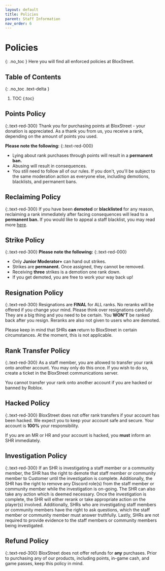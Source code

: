 ```yaml
---
layout: default
title: Policies
parent: Staff Information
nav_order: 6
---
```

# Policies
{: .no_toc }
Here you will find all enforced policies at BloxStreet. 

## Table of Contents
{: .no_toc .text-delta }

1. TOC
{:toc}

## Points Policy
{:.text-red-300}
Thank you for purchasing points at BloxStreet - your donation is appreciated. As a thank you from us, you receive a rank, depending on the amount of points you used. 

**Please note the following:**
{:.text-red-000}
* Lying about rank purchases through points will result in a **permanent ban.** 
* Abusing will result in consequences. 
* You still need to follow all of our rules. If you don't, you'll be subject to the same moderation action as everyone else, including demotions, blacklists, and permanent bans.

## Reclaiming Policy
{:.text-red-300}
If you have been **demoted** or **blacklisted** for any reason, reclaiming a rank immediately after facing consequences will lead to a **permanent ban.** If you would like to appeal a staff blacklist, you may read more [here](https://support.bloxstreet.store/appeals/pbanandblacklist.html).

## Strike Policy
{:.text-red-300}
**Please note the following:**
{:.text-red-000}
* Only **Junior Moderator+** can hand out strikes. 
* Strikes are **permanent.** Once assigned, they cannot be removed.
* Receiving **three** strikes is a demotion one rank down. 
* If you get demoted, you are free to work your way back up! 

## Resignation Policy
{:.text-red-300}
Resignations are **FINAL** for ALL ranks. No reranks will be offered if you change your mind. Please think over resignations carefully. They are a big thing and you need to be certain. You **WON'T** be ranked back after you resign. Reranks are also not given to users who are demoted. 

Please keep in mind that SHRs **can** return to BloxStreet in certain circumstances. At the moment, this is not applicable. 

## Rank Transfer Policy 
{:.text-red-300}
As a staff member, you are allowed to transfer your rank onto another account. You may only do this once. If you wish to do so, create a ticket in the BloxStreet communications server. 

You cannot transfer your rank onto another account if you are hacked or banned by Roblox. 

## Hacked Policy 
{:.text-red-300}
BloxStreet does not offer rank transfers if your account has been hacked. We expect you to keep your account safe and secure. Your account is **100%** your responsibility.

If you are an MR or HR and your account is hacked, you **must** inform an SHR immediately.

## Investigation Policy
{:.text-red-300}
If an SHR is investigating a staff member or a community member, the SHR has the right to demote that staff member or community member to Customer until the investigation is complete. Additionally, the SHR has the right to remove any Discord role(s) from the staff member or community member while the investigation is on-going. The SHR can also take any action which is deemed necessary. Once the investigation is complete, the SHR will either rerank or take appropriate action on the player(s) involved. Additionally, SHRs who are investigating staff members or community members have the right to ask questions, which the staff member or community member must answer truthfully. Lastly, SHRs are not required to provide evidence to the staff members or community members being investigated.

## Refund Policy
{:.text-red-300}
BloxStreet does not offer refunds for **any** purchases. Prior to purchasing any of our products, including points, in-game cash, and game passes, keep this policy in mind.
